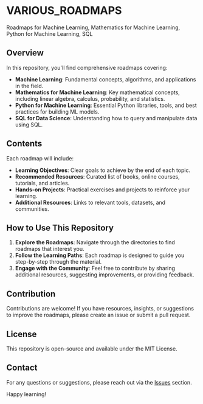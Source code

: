 # VARIOUS_ROADMAPS
Roadmaps for Machine Learning, Mathematics for Machine Learning, Python for Machine Learning, SQL

## Overview

In this repository, you'll find comprehensive roadmaps covering:

- **Machine Learning**: Fundamental concepts, algorithms, and applications in the field.
- **Mathematics for Machine Learning**: Key mathematical concepts, including linear algebra, calculus, probability, and statistics.
- **Python for Machine Learning**: Essential Python libraries, tools, and best practices for building ML models.
- **SQL for Data Science**: Understanding how to query and manipulate data using SQL.

## Contents

Each roadmap will include:

- **Learning Objectives**: Clear goals to achieve by the end of each topic.
- **Recommended Resources**: Curated list of books, online courses, tutorials, and articles.
- **Hands-on Projects**: Practical exercises and projects to reinforce your learning.
- **Additional Resources**: Links to relevant tools, datasets, and communities.

## How to Use This Repository

1. **Explore the Roadmaps**: Navigate through the directories to find roadmaps that interest you.
2. **Follow the Learning Paths**: Each roadmap is designed to guide you step-by-step through the material.
3. **Engage with the Community**: Feel free to contribute by sharing additional resources, suggesting improvements, or providing feedback.

## Contribution

Contributions are welcome! If you have resources, insights, or suggestions to improve the roadmaps, please create an issue or submit a pull request.

## License

This repository is open-source and available under the MIT License.

## Contact

For any questions or suggestions, please reach out via the [Issues](https://github.com/yourusername/repository/issues) section.

Happy learning!

